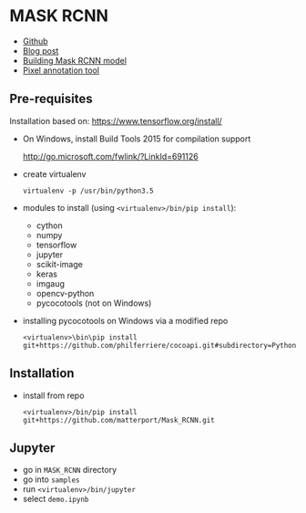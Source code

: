 # MASK RCNN

* [Github](https://github.com/matterport/Mask_RCNN)
* [Blog post](https://engineering.matterport.com/splash-of-color-instance-segmentation-with-mask-r-cnn-and-tensorflow-7c761e238b46)
* [Building Mask RCNN model](https://towardsdatascience.com/building-a-custom-mask-rcnn-model-with-tensorflow-object-detection-952f5b0c7ab4)
* [Pixel annotation tool](https://github.com/abreheret/PixelAnnotationTool)

## Pre-requisites

Installation based on: https://www.tensorflow.org/install/

* On Windows, install Build Tools 2015 for compilation support

  http://go.microsoft.com/fwlink/?LinkId=691126

* create virtualenv

  ```
  virtualenv -p /usr/bin/python3.5
  ```

* modules to install (using `<virtualenv>/bin/pip install`):

  * cython
  * numpy
  * tensorflow
  * jupyter
  * scikit-image
  * keras
  * imgaug
  * opencv-python
  * pycocotools (not on Windows)
  
* installing pycocotools on Windows via a modified repo

  ```
  <virtualenv>\bin\pip install git+https://github.com/philferriere/cocoapi.git#subdirectory=PythonAPI
  ```

## Installation

* install from repo
  
  ```
  <virtualenv>/bin/pip install git+https://github.com/matterport/Mask_RCNN.git
  ```

## Jupyter

* go in `MASK_RCNN` directory
* go into `samples`
* run `<virtualenv>/bin/jupyter`
* select `demo.ipynb`

